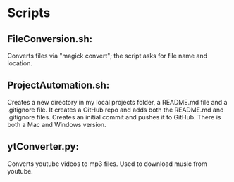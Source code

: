 # Scripts
## FileConversion.sh: 
Converts files via "magick convert"; the script asks for file name and location. 
## ProjectAutomation.sh: 
Creates a new directory in my local projects folder, a README.md file and a .gitignore file.  It creates a GitHub repo and adds both the README.md and .gitignore files. Creates an initial commit and pushes it to GitHub. There is both a Mac and Windows version. 
##  ytConverter.py: 
Converts youtube videos to mp3 files. Used to download music from youtube. 
